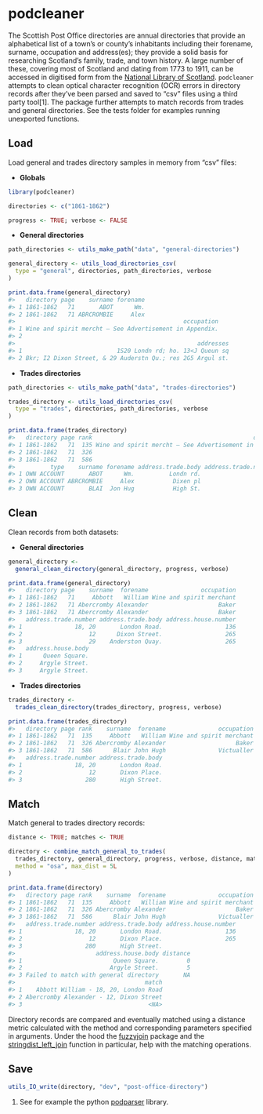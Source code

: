 
<!-- README.md is generated from README.Rmd. Please edit that file -->

# podcleaner

<!-- badges: start -->

<!-- badges: end -->

The Scottish Post Office directories are annual directories that provide
an alphabetical list of a town’s or county’s inhabitants including their
forename, surname, occupation and address(es); they provide a solid
basis for researching Scotland’s family, trade, and town history. A
large number of these, covering most of Scotland and dating from 1773 to
1911, can be accessed in digitised form from the [National Library of
Scotland](https://digital.nls.uk/directories/). `podcleaner` attempts to
clean optical character recognition (OCR) errors in directory records
after they’ve been parsed and saved to “csv” files using a third party
tool\[1\]. The package further attempts to match records from trades and
general directories. See the tests folder for examples running
unexported functions.

## Load

Load general and trades directory samples in memory from “csv” files:

  - **Globals**

<!-- end list -->

``` r
library(podcleaner)

directories <- c("1861-1862")

progress <- TRUE; verbose <- FALSE
```

  - **General directories**

<!-- end list -->

``` r
path_directories <- utils_make_path("data", "general-directories")

general_directory <- utils_load_directories_csv(
  type = "general", directories, path_directories, verbose
)

print.data.frame(general_directory)
#>   directory page    surname forename
#> 1 1861-1862   71       ABOT      Wm.
#> 2 1861-1862   71 ABRCROMBIE     Alex
#>                                                occupation
#> 1 Wine and spirit mercht — See Advertisement in Appendix.
#> 2                                                        
#>                                                    addresses
#> 1                           1S20 Londn rd; ho. 13<J Queun sq
#> 2 Bkr; I2 Dixon Street, & 29 Auderstn Qu.; res 2G5 Argul st.
```

  - **Trades directories**

<!-- end list -->

``` r
path_directories <- utils_make_path("data", "trades-directories")

trades_directory <- utils_load_directories_csv(
  type = "trades", directories, path_directories, verbose
)

print.data.frame(trades_directory)
#>   directory page rank                                              occupation
#> 1 1861-1862   71  135 Wine and spirit mercht — See Advertisement in Appendix.
#> 2 1861-1862   71  326                                                     Bkr
#> 3 1861-1862   71  586                                               Victualer
#>          type    surname forename address.trade.body address.trade.number
#> 1 OWN ACCOUNT       ABOT      Wm.          Londn rd.                 1S20
#> 2 OWN ACCOUNT ABRCROMBIE     Alex           Dixen pl                   I2
#> 3 OWN ACCOUNT       BLAI  Jon Hug           High St.                  2S0
```

## Clean

Clean records from both datasets:

  - **General directories**

<!-- end list -->

``` r
general_directory <-
  general_clean_directory(general_directory, progress, verbose)

print.data.frame(general_directory)
#>   directory page    surname  forename               occupation
#> 1 1861-1862   71     Abbott   William Wine and spirit merchant
#> 2 1861-1862   71 Abercromby Alexander                    Baker
#> 3 1861-1862   71 Abercromby Alexander                    Baker
#>   address.trade.number address.trade.body address.house.number
#> 1               18, 20       London Road.                  136
#> 2                   12      Dixon Street.                  265
#> 3                   29    Anderston Quay.                  265
#>   address.house.body
#> 1      Queen Square.
#> 2     Argyle Street.
#> 3     Argyle Street.
```

  - **Trades directories**

<!-- end list -->

``` r
trades_directory <-
  trades_clean_directory(trades_directory, progress, verbose)

print.data.frame(trades_directory)
#>   directory page rank    surname  forename               occupation        type
#> 1 1861-1862   71  135     Abbott   William Wine and spirit merchant OWN ACCOUNT
#> 2 1861-1862   71  326 Abercromby Alexander                    Baker OWN ACCOUNT
#> 3 1861-1862   71  586      Blair John Hugh               Victualler OWN ACCOUNT
#>   address.trade.number address.trade.body
#> 1               18, 20       London Road.
#> 2                   12       Dixon Place.
#> 3                  280       High Street.
```

## Match

Match general to trades directory records:

``` r
distance <- TRUE; matches <- TRUE

directory <- combine_match_general_to_trades(
  trades_directory, general_directory, progress, verbose, distance, matches,
  method = "osa", max_dist = 5L
)

print.data.frame(directory)
#>   directory page rank    surname  forename               occupation        type
#> 1 1861-1862   71  135     Abbott   William Wine and spirit merchant OWN ACCOUNT
#> 2 1861-1862   71  326 Abercromby Alexander                    Baker OWN ACCOUNT
#> 3 1861-1862   71  586      Blair John Hugh               Victualler OWN ACCOUNT
#>   address.trade.number address.trade.body address.house.number
#> 1               18, 20       London Road.                  136
#> 2                   12       Dixon Place.                  265
#> 3                  280       High Street.                     
#>                       address.house.body distance
#> 1                          Queen Square.        0
#> 2                         Argyle Street.        5
#> 3 Failed to match with general directory       NA
#>                                     match
#> 1    Abbott William - 18, 20, London Road
#> 2 Abercromby Alexander - 12, Dixon Street
#> 3                                    <NA>
```

Directory records are compared and eventually matched using a distance
metric calculated with the method and corresponding parameters specified
in arguments. Under the hood the
[fuzzyjoin](https://www.rdocumentation.org/packages/fuzzyjoin/versions/0.1.6)
package and the
[stringdist\_left\_join](https://www.rdocumentation.org/packages/fuzzyjoin/versions/0.1.6/topics/stringdist_join)
function in particular, help with the matching operations.

## Save

``` r
utils_IO_write(directory, "dev", "post-office-directory")
```

1.  See for example the python
    [podparser](https://pythonhosted.org/podparser/) library.

